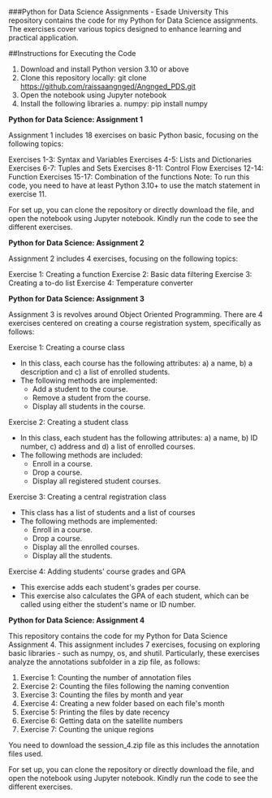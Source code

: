 ###Python for Data Science Assignments - Esade University
This repository contains the code for my Python for Data Science assignments. The exercises cover various topics designed to enhance learning and practical application.

##Instructions for Executing the Code
1. Download and install Python version 3.10 or above
2. Clone this repository locally: git clone https://github.com/raissaangnged/Angnged_PDS.git
3. Open the notebook using Jupyter notebook
4. Install the following libraries
   a. numpy: pip install numpy

**Python for Data Science: Assignment 1**

Assignment 1 includes 18 exercises on basic Python basic, focusing on the following topics:

Exercises 1-3: Syntax and Variables
Exercises 4-5: Lists and Dictionaries
Exercises 6-7: Tuples and Sets
Exercises 8-11: Control Flow
Exercises 12-14: Function
Exercises 15-17: Combination of the functions
Note: To run this code, you need to have at least Python 3.10+ to use the match statement in exercise 11.

For set up, you can clone the repository or directly download the file, and open the notebook using Jupyter notebook. Kindly run the code to see the different exercises.

**Python for Data Science: Assignment 2**

Assignment 2 includes 4 exercises, focusing on the following topics:

Exercise 1: Creating a function
Exercise 2: Basic data filtering
Exercise 3: Creating a to-do list
Exercise 4: Temperature converter

**Python for Data Science: Assignment 3**

Assignment 3 is revolves around Object Oriented Programming. There are 4 exercises centered on creating a course registration system, specifically as follows:

Exercise 1: Creating a course class
* In this class, each course has the following attributes: a) a name, b) a description and c) a list of enrolled students.
* The following methods are implemented:
   * Add a student to the course.
   * Remove a student from the course.
   * Display all students in the course.
 
Exercise 2: Creating a student class
* In this class, each student has the following attributes: a) a name, b) ID number, c) address and d) a list of enrolled courses.
* The following methods are included:
  * Enroll in a course.
  * Drop a course.
  * Display all registered student courses.
 
Exercise 3: Creating a central registration class
* This class has a list of students and a list of courses
* The following methods are implemented:
  * Enroll in a course.
  * Drop a course.
  * Display all the enrolled courses.
  * Display all the students.
    
Exercise 4: Adding students' course grades and GPA
* This exercise adds each student's grades per course.
* This exercise also calculates the GPA of each student, which can be called using either the student's name or ID number.

**Python for Data Science: Assignment 4**

This repository contains the code for my Python for Data Science Assignment 4. This assignment includes 7 exercises, focusing on exploring basic libraries - such as numpy, os, and shutil. Particularly, these exercises analyze the annotations subfolder in a zip file, as follows:
1. Exercise 1: Counting the number of annotation files
2. Exercise 2: Counting the files following the naming convention 
3. Exercise 3: Counting the files by month and year
4. Exercise 4: Creating a new folder based on each file's month
5. Exercise 5: Printing the files by date recency
6. Exercise 6: Getting data on the satellite numbers
7. Exercise 7: Counting the unique regions

You need to download the session_4.zip file as this includes the annotation files used. 

For set up, you can clone the repository or directly download the file, and open the notebook using Jupyter notebook. Kindly run the code to see the different exercises. 
